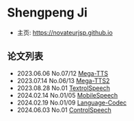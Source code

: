 # Shengpeng Ji

- 主页: https://novateurjsp.github.io

## 论文列表

- 2023.06.06 No.07/12 [Mega-TTS](../Models/Speech_LLM/2023.06.06_Mega-TTS.md)
- 2023.07.14 No.06/13 [Mega-TTS2](../Models/Speech_LLM/2023.07.14_Mega-TTS2.md)
- 2023.08.28 No.01 [TextrolSpeech](../Datasets/2023.08.28_TextrolSpeech.md)
- 2024.02.14 No.01/05 [MobileSpeech](../Models/_tmp/2024.02.14_MobileSpeech.md)
- 2024.02.19 No.01/09 [Language-Codec](../Models/Speech_Neural_Codec/2024.02.19_Language-Codec.md)
- 2024.06.03 No.01 [ControlSpeech](../Models/Speech_LLM/2024.06.03_ControlSpeech.md)

